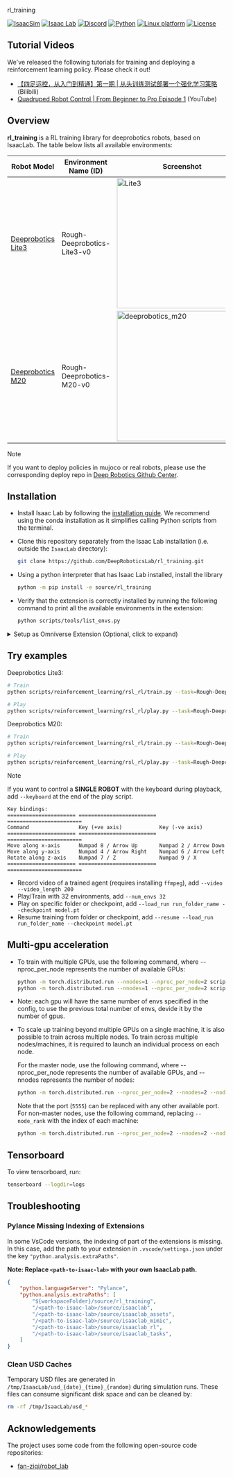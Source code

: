 rl_training

[![IsaacSim](https://img.shields.io/badge/IsaacSim-5.0.0-silver.svg)](https://docs.omniverse.nvidia.com/isaacsim/latest/overview.html)
[![Isaac Lab](https://img.shields.io/badge/IsaacLab-2.2.1-silver)](https://isaac-sim.github.io/IsaacLab)
[![Discord](https://img.shields.io/badge/-Discord-5865F2?style=flat&logo=Discord&logoColor=white)](https://discord.gg/ZtbvJZGcey)
[![Python](https://img.shields.io/badge/python-3.11-blue.svg)](https://docs.python.org/3/whatsnew/3.11.html)
[![Linux platform](https://img.shields.io/badge/platform-linux--64-orange.svg)](https://releases.ubuntu.com/22.04/)
[![License](https://img.shields.io/badge/license-BSD%203--Clause-blue.svg)](https://opensource.org/license/bsd-3-clause)

## Tutorial Videos
We've released the following tutorials for training and deploying a reinforcement learning policy. Please check it out! 
- [【四足运控，从入门到精通】第一期 | 从头训练测试部署一个强化学习策略](https://www.bilibili.com/video/BV1xKabz9E2d/?share_source=copy_web&vd_source=57f46145c37bfb96f7583c9e02081590) (Bilibili)  
- [Quadruped Robot Control | From Beginner to Pro Episode 1](https://youtu.be/adrdWCOHzC8?si=sAfsiPRhBu3kEJWo) (YouTube)

## Overview

**rl_training** is a RL training library for deeprobotics robots, based on IsaacLab. The table below lists all available environments:

| Robot Model         | Environment Name (ID)                                      | Screenshot |
|---------------------|------------------------------------------------------------|------------|
| [Deeprobotics Lite3](https://www.deeprobotics.cn/robot/index/product1.html) | Rough-Deeprobotics-Lite3-v0 | <img src="./docs/imgs/deeprobotics_lite3.png" alt="Lite3" width="300">
| [Deeprobotics M20](https://www.deeprobotics.cn/robot/index/lynx.html) | Rough-Deeprobotics-M20-v0 | <img src="./docs/imgs/deeprobotics_m20.png" alt="deeprobotics_m20" width="300">

> [!NOTE]
> If you want to deploy policies in mujoco or real robots, please use the corresponding deploy repo in [Deep Robotics Github Center](https://github.com/DeepRoboticsLab).

## Installation

- Install Isaac Lab by following the [installation guide](https://isaac-sim.github.io/IsaacLab/main/source/setup/installation/index.html). We recommend using the conda installation as it simplifies calling Python scripts from the terminal.

- Clone this repository separately from the Isaac Lab installation (i.e. outside the `IsaacLab` directory):

  ```bash
  git clone https://github.com/DeepRoboticsLab/rl_training.git
  ```

- Using a python interpreter that has Isaac Lab installed, install the library

  ```bash
  python -m pip install -e source/rl_training
  ```

- Verify that the extension is correctly installed by running the following command to print all the available environments in the extension:

  ```bash
  python scripts/tools/list_envs.py
  ```

<details>

<summary>Setup as Omniverse Extension (Optional, click to expand)</summary>

We provide an example UI extension that will load upon enabling your extension defined in `source/rl_training/rl_training/ui_extension_example.py`.

To enable your extension, follow these steps:

1. **Add the search path of your repository** to the extension manager:
    - Navigate to the extension manager using `Window` -> `Extensions`.
    - Click on the **Hamburger Icon** (☰), then go to `Settings`.
    - In the `Extension Search Paths`, enter the absolute path to `rl_trainingb/source`
    - If not already present, in the `Extension Search Paths`, enter the path that leads to Isaac Lab's extension directory directory (`IsaacLab/source`)
    - Click on the **Hamburger Icon** (☰), then click `Refresh`.

2. **Search and enable your extension**:
    - Find your extension under the `Third Party` category.
    - Toggle it to enable your extension.

</details>

## Try examples

Deeprobotics Lite3:

```bash
# Train
python scripts/reinforcement_learning/rsl_rl/train.py --task=Rough-Deeprobotics-Lite3-v0 --headless

# Play
python scripts/reinforcement_learning/rsl_rl/play.py --task=Rough-Deeprobotics-Lite3-v0 --num_envs=10
```

Deeprobotics M20:

```bash
# Train
python scripts/reinforcement_learning/rsl_rl/train.py --task=Rough-Deeprobotics-M20-v0 --headless

# Play
python scripts/reinforcement_learning/rsl_rl/play.py --task=Rough-Deeprobotics-M20-v0 --num_envs=10
```

> [!NOTE]
> If you want to control a **SINGLE ROBOT** with the keyboard during playback, add `--keyboard` at the end of the play script.
>
> ```
> Key bindings:
> ====================== ========================= ========================
> Command                Key (+ve axis)            Key (-ve axis)
> ====================== ========================= ========================
> Move along x-axis      Numpad 8 / Arrow Up       Numpad 2 / Arrow Down
> Move along y-axis      Numpad 4 / Arrow Right    Numpad 6 / Arrow Left
> Rotate along z-axis    Numpad 7 / Z              Numpad 9 / X
> ====================== ========================= ========================
> ```
* Record video of a trained agent (requires installing `ffmpeg`), add `--video --video_length 200`
* Play/Train with 32 environments, add `--num_envs 32`
* Play on specific folder or checkpoint, add `--load_run run_folder_name --checkpoint model.pt`
* Resume training from folder or checkpoint, add `--resume --load_run run_folder_name --checkpoint model.pt`
## Multi-gpu acceleration
* To train with multiple GPUs, use the following command, where --nproc_per_node represents the number of available GPUs:
    ```bash
    python -m torch.distributed.run --nnodes=1 --nproc_per_node=2 scripts/reinforcement_learning/rsl_rl/train.py --task=<ENV_NAME> --headless 
    python -m torch.distributed.run --nnodes=1 --nproc_per_node=2 scripts/reinforcement_learning/rsl_rl/train.py --task=Rough-Deeprobotics-Lite3-v0 --headless --distributed --num_envs=2048
    ```
* Note: each gpu will have the same number of envs specified in the config, to use the previous total number of envs, devide it by the number of gpus.
* To scale up training beyond multiple GPUs on a single machine, it is also possible to train across multiple nodes. To train across multiple nodes/machines, it is required to launch an individual process on each node.

    For the master node, use the following command, where --nproc_per_node represents the number of available GPUs, and --nnodes represents the number of nodes:
    ```bash
    python -m torch.distributed.run --nproc_per_node=2 --nnodes=2 --node_rank=0 --rdzv_id=123 --rdzv_backend=c10d --rdzv_endpoint=localhost:5555 scripts/reinforcement_learning/rsl_rl/train.py --task=<ENV_NAME> --headless --distributed
    ```
    Note that the port (`5555`) can be replaced with any other available port.
    For non-master nodes, use the following command, replacing `--node_rank` with the index of each machine:
    ```bash
    python -m torch.distributed.run --nproc_per_node=2 --nnodes=2 --node_rank=1 --rdzv_id=123 --rdzv_backend=c10d --rdzv_endpoint=ip_of_master_machine:5555 scripts/reinforcement_learning/rsl_rl/train.py --task=<ENV_NAME> --headless --distributed
    ```

## Tensorboard

To view tensorboard, run:

```bash
tensorboard --logdir=logs
```

## Troubleshooting

### Pylance Missing Indexing of Extensions

In some VsCode versions, the indexing of part of the extensions is missing. In this case, add the path to your extension in `.vscode/settings.json` under the key `"python.analysis.extraPaths"`.

**Note: Replace `<path-to-isaac-lab>` with your own IsaacLab path.**

```json
{
    "python.languageServer": "Pylance",
    "python.analysis.extraPaths": [
        "${workspaceFolder}/source/rl_training",
        "/<path-to-isaac-lab>/source/isaaclab",
        "/<path-to-isaac-lab>/source/isaaclab_assets",
        "/<path-to-isaac-lab>/source/isaaclab_mimic",
        "/<path-to-isaac-lab>/source/isaaclab_rl",
        "/<path-to-isaac-lab>/source/isaaclab_tasks",
    ]
}
```

### Clean USD Caches

Temporary USD files are generated in `/tmp/IsaacLab/usd_{date}_{time}_{random}` during simulation runs. These files can consume significant disk space and can be cleaned by:

```bash
rm -rf /tmp/IsaacLab/usd_*
```

## Acknowledgements

The project uses some code from the following open-source code repositories:

- [fan-ziqi/robot_lab](https://github.com/fan-ziqi/robot_lab)
